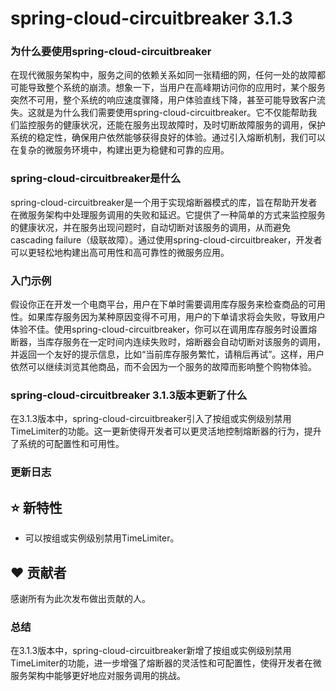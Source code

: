 # spring-cloud-circuitbreaker 3.1.3
### 为什么要使用spring-cloud-circuitbreaker

在现代微服务架构中，服务之间的依赖关系如同一张精细的网，任何一处的故障都可能导致整个系统的崩溃。想象一下，当用户在高峰期访问你的应用时，某个服务突然不可用，整个系统的响应速度骤降，用户体验直线下降，甚至可能导致客户流失。这就是为什么我们需要使用spring-cloud-circuitbreaker。它不仅能帮助我们监控服务的健康状况，还能在服务出现故障时，及时切断故障服务的调用，保护系统的稳定性，确保用户依然能够获得良好的体验。通过引入熔断机制，我们可以在复杂的微服务环境中，构建出更为稳健和可靠的应用。

### spring-cloud-circuitbreaker是什么

spring-cloud-circuitbreaker是一个用于实现熔断器模式的库，旨在帮助开发者在微服务架构中处理服务调用的失败和延迟。它提供了一种简单的方式来监控服务的健康状况，并在服务出现问题时，自动切断对该服务的调用，从而避免 cascading failure（级联故障）。通过使用spring-cloud-circuitbreaker，开发者可以更轻松地构建出高可用性和高可靠性的微服务应用。

### 入门示例

假设你正在开发一个电商平台，用户在下单时需要调用库存服务来检查商品的可用性。如果库存服务因为某种原因变得不可用，用户的下单请求将会失败，导致用户体验不佳。使用spring-cloud-circuitbreaker，你可以在调用库存服务时设置熔断器，当库存服务在一定时间内连续失败时，熔断器会自动切断对该服务的调用，并返回一个友好的提示信息，比如“当前库存服务繁忙，请稍后再试”。这样，用户依然可以继续浏览其他商品，而不会因为一个服务的故障而影响整个购物体验。

### spring-cloud-circuitbreaker 3.1.3版本更新了什么

在3.1.3版本中，spring-cloud-circuitbreaker引入了按组或实例级别禁用TimeLimiter的功能。这一更新使得开发者可以更灵活地控制熔断器的行为，提升了系统的可配置性和可用性。

### 更新日志

## ⭐ 新特性
- 可以按组或实例级别禁用TimeLimiter。

## ❤️ 贡献者
感谢所有为此次发布做出贡献的人。

### 总结

在3.1.3版本中，spring-cloud-circuitbreaker新增了按组或实例级别禁用TimeLimiter的功能，进一步增强了熔断器的灵活性和可配置性，使得开发者在微服务架构中能够更好地应对服务调用的挑战。